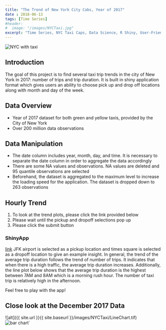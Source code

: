 ```yaml
---
title: "The Trend of New York City Cabs, Year of 2017"
date : 2018-06-13
tags: [Time Series]
#header:
#  image: "/images/NYCTaxi.jpg"
excerpt: "Time Series, NYC Taxi Caps, Data Science, R Shiny, User-Friendly Dashboards, Data Visualization"
---
```

<img src="{{ site.url }}{{ site.baseurl }}/images/NYCTaxi.jpg" alt="NYC with taxi">

## Introduction
The goal of this project is to find several taxi trip trends in the city of New York in 2017: number of trips and trip duration. It is built in shiny application format which gives users an ability to choose pick up and drop off locations along with month and day of the week.
## Data Overview
* Year of 2017 dataset for both green and yellow taxis, provided by the City of New York
* Over 200 million data observations
## Data Manipulation
* The date column includes year, month, day, and time. It is necessary to separate the date column in order to aggregate the data accordingly
* There are some NA values and observations. NA values are deleted and 95 quantile observations are selected
* Beforehand, the dataset is aggregated to the maximum level to increase the loading speed for the application. The dataset is dropped down to 263 observations
## Hourly Trend
1. To look at the trend plots, please click the link provided below
2. Please wait until the pickup and dropoff selections pop up
3. Please click the submit button
### ShinyApp
[link](https://heojstats.shinyapps.io/nyc_taxi_cab_app/)
JFK airport is selected as a pickup location and times square is selected as a dropoff location to give an example insight. In general, the trend of the average trip duration follows the trend of number of trips. It indicates that when there is a high traffic, the average trip duration increases. Additionally, the line plot below shows that the average trip duration is the highest between 7AM and 8AM which is a morning rush hour. The number of taxi trip is relatively high in the afternoon.

Feel free to play with the app!

## Close look at the December 2017 Data
![alt]({{ site.url }}{{ site.baseurl }}/images/NYCTaxi/LineChart.tif)
<img src="{{ site.url }}{{ site.baseurl }}/images/NYCTaxi/BarChart.png" alt="bar chart">`
